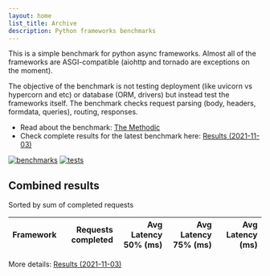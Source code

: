 ```yaml
---
layout: home
list_title: Archive
description: Python frameworks benchmarks
---
```


<script src="https://cdn.jsdelivr.net/npm/chart.js@3.2.1/dist/chart.min.js"></script>

This is a simple benchmark for python async frameworks. Almost all of the
frameworks are ASGI-compatible (aiohttp and tornado are exceptions on the
moment).

The objective of the benchmark is not testing deployment (like uvicorn vs
hypercorn and etc) or database (ORM, drivers) but instead test the frameworks
itself. The benchmark checks request parsing (body, headers, formdata,
queries), routing, responses.

* Read about the benchmark: [The Methodic](methodic.md)
* Check complete results for the latest benchmark here: [Results (2021-11-03)](_posts/2021-11-03-results.md)

[![benchmarks](https://github.com/klen/py-frameworks-bench/actions/workflows/benchmarks.yml/badge.svg)](https://github.com/klen/py-frameworks-bench/actions/workflows/benchmarks.yml)
[![tests](https://github.com/klen/py-frameworks-bench/actions/workflows/tests.yml/badge.svg)](https://github.com/klen/py-frameworks-bench/actions/workflows/tests.yml)

## Combined results

<canvas id="chart" style="margin-bottom: 2em"></canvas>
<script>
    var ctx = document.getElementById('chart').getContext('2d');
    var myChart = new Chart(ctx, {
        type: 'bar',
        data: {
            labels: [],
            datasets: [
                {
                    label: '# of requests',
                    data: [],
                    backgroundColor: [
                        '#4E79A7', '#A0CBE8', '#F28E2B', '#FFBE7D', '#59A14F', '#8CD17D', '#B6992D', '#F1CE63', '#499894', '#86BCB6', '#E15759', '#FF9D9A', '#79706E', '#BAB0AC', '#D37295', '#FABFD2', '#B07AA1', '#D4A6C8', '#9D7660', '#D7B5A6',
                    ]
                },
            ]
        }
    });
</script>

Sorted by sum of completed requests

| Framework | Requests completed | Avg Latency 50% (ms) | Avg Latency 75% (ms) | Avg Latency (ms) |
| --------- | -----------------: | -------------------: | -------------------: | ---------------: |


More details: [Results (2021-11-03)](_posts/2021-11-03-results.md)